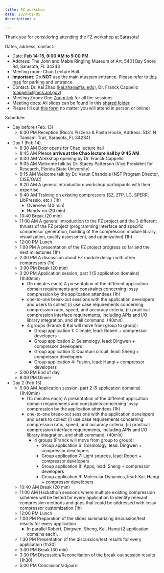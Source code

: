 ```yaml
---
title: FZ workshop
date: 2024-01-05
description: >

---
```


Thank you for considering attending the FZ workshop at Sarasota!


[//]: # (All slides for talks in the meeting can be found in this [shared folder]&#40;https://drive.google.com/drive/folders/1RyUrq8XNB2ZcXgecr63kk5hzK76WU7vp?usp=drive_link&#41;.)

Dates, address, contact:
+ Date: **Feb 14-15, 9:00 AM to 5:00 PM**
+ Address: The John and Mable Ringling Museum of Art, 5401 Bay Shore Rd, Sarasota, FL 34243
+ Meeting room: Chao Lecture Hall.
+ **Important**: Do **NOT** use the main museum entrance. Please refer to [this map](../Feb24FLMap.pdf) for parking and entrance. 
+ Contact: Dr. Kai Zhao (kai.zhao@fsu.edu), Dr. Franck Cappello (cappello@mcs.anl.gov)
+ Meeting Zoom: One [Zoom link](https://fsu.zoom.us/j/97848288394?pwd=RmZodEdmL0NIOEJPVy9NZHJwLzRLdz09) for all the sessions
+ Meeting docs: All slides can be found in this [shared folder](https://drive.google.com/drive/folders/1zKNJn9_9QLGb5Ecm-Wm5Yc5pgfOdFMYK?usp=sharing)
+ Please fill out [this form](https://docs.google.com/forms/d/e/1FAIpQLSe6KjCFu9bsyHC3VFM3DQWAk-S35yUFw4ks-MuMobzvbHpRxQ/viewform) no matter you will attend in person or online)

Schedule:

+ Day before (Feb. 13)
  + 6:00 PM Reception (Rico's Pizzeria & Pasta House, Address: 5131 N Tamiami Trail, Sarasota, FL 34234)
+ Day 1 (Feb 14)
  + 8:30 AM Door opens for Chao lecture hall
  + 8:45 AM Please **arrive at the Chao lecture hall by 8:45 AM**.
  + 9:00 AM Workshop opening by Dr. Franck Cappello
  + 9:05 AM Welcome talk by Dr. Stacey Patterson (Vice President for Research, Florida State University)
  + 9:15 AM Welcome talk by Dr. Varun Chandola (NSF Program Director, CISE/OAC)
  + 9:20 AM A general introduction: workshop participants with their expertise.
  + 9:40 AM Training on existing compressors (SZ, ZFP, LC, SPERR, LibPressio, etc.) (1h)
    + Overview (40 min)
    + Hands-on (20 min)
  + 10:40 Break (20 min)
  + 11:00 AM A general introduction to the FZ project and the 3 different thrusts of the FZ project (programming interface and specific compressor generation, building of the compression module library, visualization, quality assessment, and optimization) (1h)
  + 12:00 PM Lunch
  + 1:00 PM A presentation of the FZ project progress so far and the next milestones (1h)
  + 2:00 PM A discussion about FZ module design with other compressors (1h)
  + 3:00 PM Break (20 min)
  + 3:20 PM Application session, part 1 (5 application domains) (1h40min)
    + (15 minutes each) A presentation of the different application domain requirements and constraints concerning lossy compression by the application attendees (1h)
    + one-to-one break-out sessions with the application developers and users to collect (i) use case requirements concerning compression ratio, speed, and accuracy criteria, (ii) practical compression interface requirements, including APIs and I/O library integration, and shell command. (40min)
    + 4 groups (Franck & Kai will move from group to group):
      + Group application 1: Climate, lead: Robert + compressor developers
      + Group application 2: Seismology, lead: Dingwen + compressor developers
      + Group application 3: Quantum circuit, lead: Sheng + compressor developers
      + Group application 4: Fusion, lead: Hanqi + compressor developers
  + 5:00 PM End of day
  + 6:00 PM Dinner
+ Day 2 (Feb 15)
  + 9:00 AM Application session, part 2 (5 application domains) (1h40min)
    + (15 minutes each) A presentation of the different application domain requirements and constraints concerning lossy compression by the application attendees (1h)
    + one-to-one break-out sessions with the application developers and users to collect (i) use case requirements concerning compression ratio, speed, and accuracy criteria, (ii) practical compression interface requirements, including APIs and I/O library integration, and shell command. (40min)
      + 4 groups (Franck will move from group to group):
        + Group application 6: Cosmology, lead: Dingwen + compressor developers
        + Group application 7: Light sources, lead: Robert + compressor developers
        + Group application 8: Apps, lead: Sheng + compressor developers
        + Group application 9: Molecular Dynamics,  lead: Kai, Hanqi + compressor developers
  + 10:40 AM Break (20 min)
  + 11:00 AM Hackathon sessions where multiple existing compression schemes will be tested for every application to identify relevant compression methods and gaps that could be addressed with lossy compressor customization (1h)
  + 12:00 PM Lunch
  + 1:00 PM Preparation of the slides summarizing discussion/test results for every application
    + In parallel Robert, Dingwen, Sheng, Kai, Hanqi (2 application domains each).
  + 1:30 PM Presentation of the discussion/test results for every application (1h30)
  + 3:00 PM Break (30 min)
  + 3:30 PM Discussion/Reconciliation of the break-out session results (1h30)
  + 5:00 PM Conclusion/adjourn

